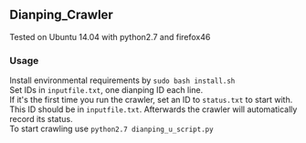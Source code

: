 ## Dianping_Crawler  
Tested on Ubuntu 14.04 with python2.7 and firefox46

### Usage  
Install environmental requirements by `sudo bash install.sh`  
Set IDs in `inputfile.txt`, one dianping ID each line.  
If it's the first time you run the crawler, set an ID to `status.txt` to start with. This ID should be in `inputfile.txt`. Afterwards the crawler will automatically record its status.  
To start crawling use `python2.7 dianping_u_script.py`  
